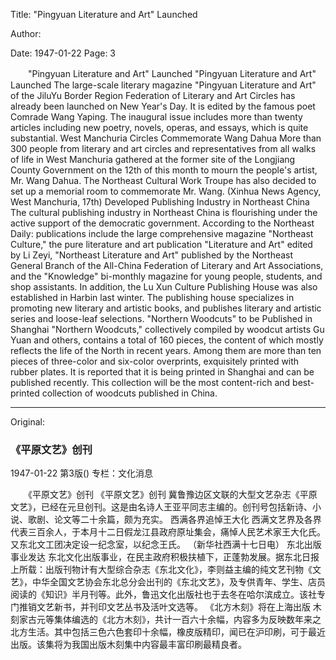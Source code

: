 Title: "Pingyuan Literature and Art" Launched

Author:

Date: 1947-01-22
Page: 3

　　"Pingyuan Literature and Art" Launched
    "Pingyuan Literature and Art" Launched
    The large-scale literary magazine "Pingyuan Literature and Art" of the JiluYu Border Region Federation of Literary and Art Circles has already been launched on New Year's Day. It is edited by the famous poet Comrade Wang Yaping. The inaugural issue includes more than twenty articles including new poetry, novels, operas, and essays, which is quite substantial.
  West Manchuria Circles Commemorate Wang Dahua
    More than 300 people from literary and art circles and representatives from all walks of life in West Manchuria gathered at the former site of the Longjiang County Government on the 12th of this month to mourn the people's artist, Mr. Wang Dahua. The Northeast Cultural Work Troupe has also decided to set up a memorial room to commemorate Mr. Wang.
    (Xinhua News Agency, West Manchuria, 17th)
    Developed Publishing Industry in Northeast China
    The cultural publishing industry in Northeast China is flourishing under the active support of the democratic government. According to the Northeast Daily: publications include the large comprehensive magazine "Northeast Culture," the pure literature and art publication "Literature and Art" edited by Li Zeyi, "Northeast Literature and Art" published by the Northeast General Branch of the All-China Federation of Literary and Art Associations, and the "Knowledge" bi-monthly magazine for young people, students, and shop assistants. In addition, the Lu Xun Culture Publishing House was also established in Harbin last winter. The publishing house specializes in promoting new literary and artistic books, and publishes literary and artistic series and loose-leaf selections.
  "Northern Woodcuts" to be Published in Shanghai
    "Northern Woodcuts," collectively compiled by woodcut artists Gu Yuan and others, contains a total of 160 pieces, the content of which mostly reflects the life of the North in recent years. Among them are more than ten pieces of three-color and six-color overprints, exquisitely printed with rubber plates. It is reported that it is being printed in Shanghai and can be published recently. This collection will be the most content-rich and best-printed collection of woodcuts published in China.



<hr /> 

Original: 


### 《平原文艺》创刊

1947-01-22
第3版()
专栏：文化消息

　　《平原文艺》创刊
    《平原文艺》创刊
    冀鲁豫边区文联的大型文艺杂志《平原文艺》，已经在元旦创刊。这是由名诗人王亚平同志主编的。创刊号包括新诗、小说、歌剧、论文等二十余篇，颇为充实。
  西满各界追悼王大化
    西满文艺界及各界代表三百余人，于本月十二日假龙江县政府原址集会，痛悼人民艺术家王大化氏。又东北文工团决定设一纪念室，以纪念王氏。
    （新华社西满十七日电）
    东北出版事业发达
    东北文化出版事业，在民主政府积极扶植下，正蓬勃发展。据东北日报上所载：出版刊物计有大型综合杂志《东北文化》，李则益主编的纯文艺刊物《文艺》，中华全国文艺协会东北总分会出刊的《东北文艺》，及专供青年、学生、店员阅读的《知识》半月刊等。此外，鲁迅文化出版社也于去冬在哈尔滨成立。该社专门推销文艺新书，并刊印文艺丛书及活叶文选等。
  《北方木刻》将在上海出版
    木刻家古元等集体编选的《北方木刻》，共计一百六十余幅，内容多为反映数年来之北方生活。其中包括三色六色套印十余幅，橡皮版精印，闻已在沪印刷，可于最近出版。该集将为我国出版木刻集中内容最丰富印刷最精良者。
